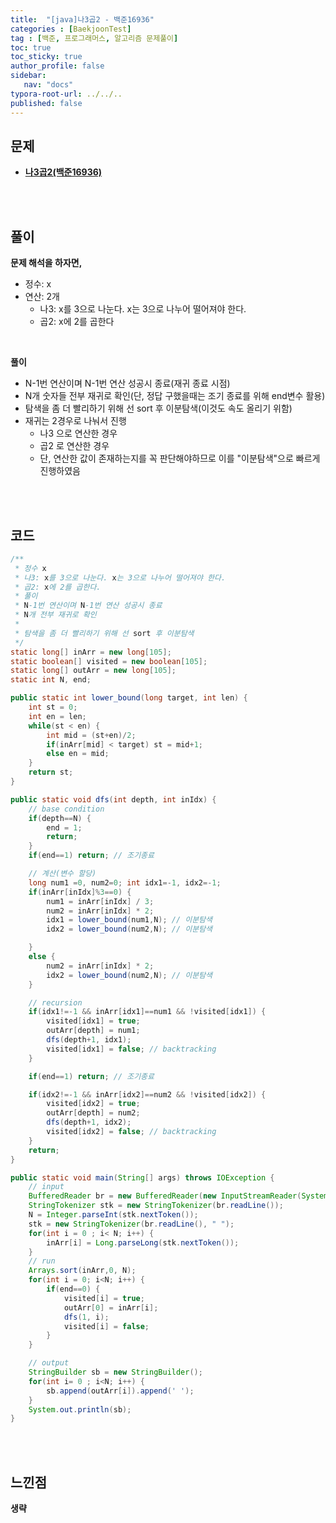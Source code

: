 ```yaml
---
title:  "[java]나3곱2 - 백준16936"
categories : [BaekjoonTest]
tag : [백준, 프로그래머스, 알고리즘 문제풀이]
toc: true
toc_sticky: true
author_profile: false
sidebar:
   nav: "docs"
typora-root-url: ../../..
published: false
---
```




## 문제

* **[나3곱2(백준16936)](https://www.acmicpc.net/problem/16936)**

<br><br>

## 풀이

**문제 해석을 하자면,**

* 정수: x
* 연산: 2개
  * 나3: x를 3으로 나눈다. x는 3으로 나누어 떨어져야 한다.
  * 곱2: x에 2를 곱한다


<br>

**풀이**

* N-1번 연산이며 N-1번 연산 성공시 종료(재귀 종료 시점)
* N개 숫자들 전부 재귀로 확인(단, 정답 구했을때는 조기 종료를 위해 end변수 활용)
* 탐색을 좀 더 빨리하기 위해 선 sort 후 이분탐색(이것도 속도 올리기 위함)
* 재귀는 2경우로 나눠서 진행
  * 나3 으로 연산한 경우
  * 곱2 로 연산한 경우
  * 단, 연산한 값이 존재하는지를 꼭 판단해야하므로 이를 "이분탐색"으로 빠르게 진행하였음


<br><br>

## 코드

```java
/**
 * 정수 x
 * 나3: x를 3으로 나눈다. x는 3으로 나누어 떨어져야 한다.
 * 곱2: x에 2를 곱한다.
 * 풀이
 * N-1번 연산이며 N-1번 연산 성공시 종료
 * N개 전부 재귀로 확인
 * 
 * 탐색을 좀 더 빨리하기 위해 선 sort 후 이분탐색
 */
static long[] inArr = new long[105];
static boolean[] visited = new boolean[105];
static long[] outArr = new long[105];
static int N, end;

public static int lower_bound(long target, int len) {
    int st = 0;
    int en = len;
    while(st < en) {
        int mid = (st+en)/2;
        if(inArr[mid] < target) st = mid+1;
        else en = mid;
    }
    return st;
}

public static void dfs(int depth, int inIdx) {
    // base condition
    if(depth==N) {
        end = 1;
        return;
    }
    if(end==1) return; // 조기종료

    // 계산(변수 할당)
    long num1 =0, num2=0; int idx1=-1, idx2=-1;
    if(inArr[inIdx]%3==0) {
        num1 = inArr[inIdx] / 3;
        num2 = inArr[inIdx] * 2;
        idx1 = lower_bound(num1,N); // 이분탐색
        idx2 = lower_bound(num2,N); // 이분탐색

    }
    else {
        num2 = inArr[inIdx] * 2;
        idx2 = lower_bound(num2,N); // 이분탐색
    }

    // recursion
    if(idx1!=-1 && inArr[idx1]==num1 && !visited[idx1]) {
        visited[idx1] = true;
        outArr[depth] = num1;
        dfs(depth+1, idx1);
        visited[idx1] = false; // backtracking
    }

    if(end==1) return; // 조기종료

    if(idx2!=-1 && inArr[idx2]==num2 && !visited[idx2]) {
        visited[idx2] = true;
        outArr[depth] = num2;
        dfs(depth+1, idx2);
        visited[idx2] = false; // backtracking
    }
    return;
}

public static void main(String[] args) throws IOException {
    // input
    BufferedReader br = new BufferedReader(new InputStreamReader(System.in));
    StringTokenizer stk = new StringTokenizer(br.readLine());
    N = Integer.parseInt(stk.nextToken());
    stk = new StringTokenizer(br.readLine(), " ");
    for(int i = 0 ; i< N; i++) {
        inArr[i] = Long.parseLong(stk.nextToken());
    }
    // run
    Arrays.sort(inArr,0, N);
    for(int i = 0; i<N; i++) {
        if(end==0) {
            visited[i] = true;
            outArr[0] = inArr[i];
            dfs(1, i);
            visited[i] = false;
        }
    }

    // output
    StringBuilder sb = new StringBuilder();
    for(int i= 0 ; i<N; i++) {
        sb.append(outArr[i]).append(' ');
    }
    System.out.println(sb);
}
```

<br><br>

## 느낀점

**생략**
